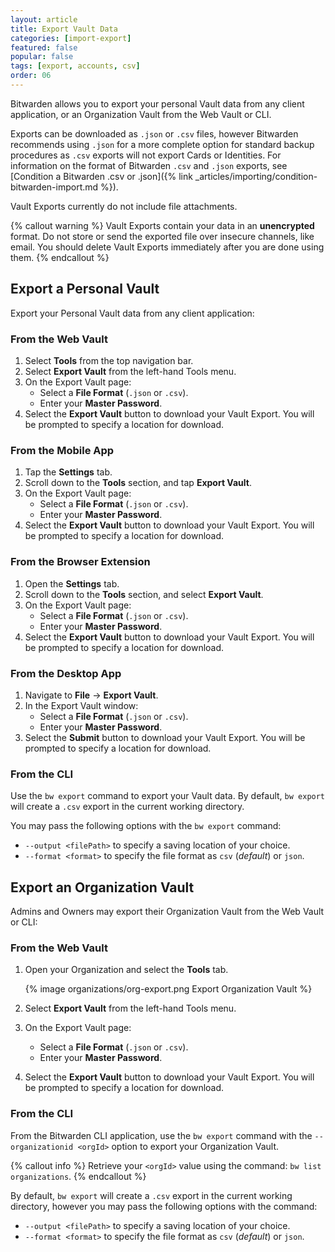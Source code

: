 ```yaml
---
layout: article
title: Export Vault Data
categories: [import-export]
featured: false
popular: false
tags: [export, accounts, csv]
order: 06
---
```


Bitwarden allows you to export your personal Vault data from any client application, or an Organization Vault from the Web Vault or CLI.

Exports can be downloaded as `.json` or `.csv` files, however Bitwarden recommends using `.json` for a more complete option for standard backup procedures as `.csv` exports will not export Cards or Identities. For information on the format of Bitwarden `.csv` and `.json` exports, see [Condition a Bitwarden .csv or .json]({% link _articles/importing/condition-bitwarden-import.md %}).

Vault Exports currently do not include file attachments.

{% callout warning %}
Vault Exports contain your data in an **unencrypted** format. Do not store or send the exported file over insecure channels, like email. You should delete Vault Exports immediately after you are done using them.
{% endcallout %}

## Export a Personal Vault

Export your Personal Vault data from any client application:

### From the Web Vault

1. Select **Tools** from the top navigation bar.
3. Select **Export Vault** from the left-hand Tools menu.
4. On the Export Vault page:
   - Select a **File Format** (`.json` or `.csv`).
   - Enter your **Master Password**.
5. Select the **Export Vault** button to download your Vault Export. You will be prompted to specify a location for download.

### From the Mobile App

1. Tap the **Settings** tab.
2. Scroll down to the **Tools** section, and tap **Export Vault**.
3. On the Export Vault page:
   - Select a **File Format** (`.json` or `.csv`).
   - Enter your **Master Password**.
4. Select the **Export Vault** button to download your Vault Export. You will be prompted to specify a location for download.

### From the Browser Extension

1. Open the **Settings** tab.
2. Scroll down to the **Tools** section, and select **Export Vault**.
4. On the Export Vault page:
   - Select a **File Format** (`.json` or `.csv`).
   - Enter your **Master Password**.
5. Select the **Export Vault** button to download your Vault Export. You will be prompted to specify a location for download.

### From the Desktop App

1. Navigate to **File** &rarr; **Export Vault**.
2. In the Export Vault window:
   - Select a **File Format** (`.json` or `.csv`).
   - Enter your **Master Password**.
3. Select the **Submit** button to download your Vault Export. You will be prompted to specify a location for download.

### From the CLI

Use the `bw export` command to export your Vault data. By default, `bw export` will create a `.csv` export in the current working directory.

You may pass the following options with the `bw export` command:
- `--output <filePath>` to specify a saving location of your choice.
- `--format <format>` to specify the file format as `csv` (*default*) or `json`.

## Export an Organization Vault

Admins and Owners may export their Organization Vault from the Web Vault or CLI:

### From the Web Vault

1. Open your Organization and select the **Tools** tab.

   {% image organizations/org-export.png Export Organization Vault %}
2. Select **Export Vault** from the left-hand Tools menu.
4. On the Export Vault page:
   - Select a **File Format** (`.json` or `.csv`).
   - Enter your **Master Password**.
5. Select the **Export Vault** button to download your Vault Export. You will be prompted to specify a location for download.

### From the CLI

From the Bitwarden CLI application, use the `bw export` command with the `--organizationid <orgId>` option to export your Organization Vault.

{% callout info %}
Retrieve your `<orgId>` value using the command: `bw list organizations`.
{% endcallout %}

By default, `bw export` will create a `.csv` export in the current working directory, however you may pass the following options with the command:
- `--output <filePath>` to specify a saving location of your choice.
- `--format <format>` to specify the file format as `csv` (*default*) or `json`.
